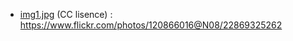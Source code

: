 





- [img1.jpg](Img1.jpg) (CC lisence) : https://www.flickr.com/photos/120866016@N08/22869325262 